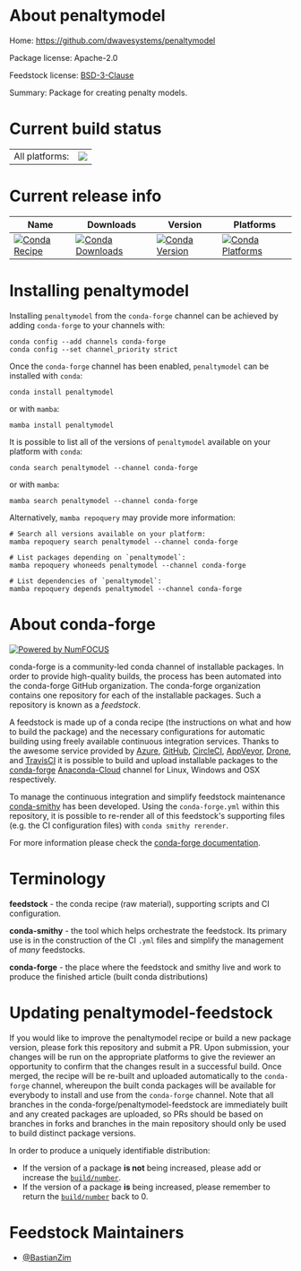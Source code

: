 About penaltymodel
==================

Home: https://github.com/dwavesystems/penaltymodel

Package license: Apache-2.0

Feedstock license: [BSD-3-Clause](https://github.com/conda-forge/penaltymodel-feedstock/blob/main/LICENSE.txt)

Summary: Package for creating penalty models.

Current build status
====================


<table><tr><td>All platforms:</td>
    <td>
      <a href="https://dev.azure.com/conda-forge/feedstock-builds/_build/latest?definitionId=15665&branchName=main">
        <img src="https://dev.azure.com/conda-forge/feedstock-builds/_apis/build/status/penaltymodel-feedstock?branchName=main">
      </a>
    </td>
  </tr>
</table>

Current release info
====================

| Name | Downloads | Version | Platforms |
| --- | --- | --- | --- |
| [![Conda Recipe](https://img.shields.io/badge/recipe-penaltymodel-green.svg)](https://anaconda.org/conda-forge/penaltymodel) | [![Conda Downloads](https://img.shields.io/conda/dn/conda-forge/penaltymodel.svg)](https://anaconda.org/conda-forge/penaltymodel) | [![Conda Version](https://img.shields.io/conda/vn/conda-forge/penaltymodel.svg)](https://anaconda.org/conda-forge/penaltymodel) | [![Conda Platforms](https://img.shields.io/conda/pn/conda-forge/penaltymodel.svg)](https://anaconda.org/conda-forge/penaltymodel) |

Installing penaltymodel
=======================

Installing `penaltymodel` from the `conda-forge` channel can be achieved by adding `conda-forge` to your channels with:

```
conda config --add channels conda-forge
conda config --set channel_priority strict
```

Once the `conda-forge` channel has been enabled, `penaltymodel` can be installed with `conda`:

```
conda install penaltymodel
```

or with `mamba`:

```
mamba install penaltymodel
```

It is possible to list all of the versions of `penaltymodel` available on your platform with `conda`:

```
conda search penaltymodel --channel conda-forge
```

or with `mamba`:

```
mamba search penaltymodel --channel conda-forge
```

Alternatively, `mamba repoquery` may provide more information:

```
# Search all versions available on your platform:
mamba repoquery search penaltymodel --channel conda-forge

# List packages depending on `penaltymodel`:
mamba repoquery whoneeds penaltymodel --channel conda-forge

# List dependencies of `penaltymodel`:
mamba repoquery depends penaltymodel --channel conda-forge
```


About conda-forge
=================

[![Powered by
NumFOCUS](https://img.shields.io/badge/powered%20by-NumFOCUS-orange.svg?style=flat&colorA=E1523D&colorB=007D8A)](https://numfocus.org)

conda-forge is a community-led conda channel of installable packages.
In order to provide high-quality builds, the process has been automated into the
conda-forge GitHub organization. The conda-forge organization contains one repository
for each of the installable packages. Such a repository is known as a *feedstock*.

A feedstock is made up of a conda recipe (the instructions on what and how to build
the package) and the necessary configurations for automatic building using freely
available continuous integration services. Thanks to the awesome service provided by
[Azure](https://azure.microsoft.com/en-us/services/devops/), [GitHub](https://github.com/),
[CircleCI](https://circleci.com/), [AppVeyor](https://www.appveyor.com/),
[Drone](https://cloud.drone.io/welcome), and [TravisCI](https://travis-ci.com/)
it is possible to build and upload installable packages to the
[conda-forge](https://anaconda.org/conda-forge) [Anaconda-Cloud](https://anaconda.org/)
channel for Linux, Windows and OSX respectively.

To manage the continuous integration and simplify feedstock maintenance
[conda-smithy](https://github.com/conda-forge/conda-smithy) has been developed.
Using the ``conda-forge.yml`` within this repository, it is possible to re-render all of
this feedstock's supporting files (e.g. the CI configuration files) with ``conda smithy rerender``.

For more information please check the [conda-forge documentation](https://conda-forge.org/docs/).

Terminology
===========

**feedstock** - the conda recipe (raw material), supporting scripts and CI configuration.

**conda-smithy** - the tool which helps orchestrate the feedstock.
                   Its primary use is in the construction of the CI ``.yml`` files
                   and simplify the management of *many* feedstocks.

**conda-forge** - the place where the feedstock and smithy live and work to
                  produce the finished article (built conda distributions)


Updating penaltymodel-feedstock
===============================

If you would like to improve the penaltymodel recipe or build a new
package version, please fork this repository and submit a PR. Upon submission,
your changes will be run on the appropriate platforms to give the reviewer an
opportunity to confirm that the changes result in a successful build. Once
merged, the recipe will be re-built and uploaded automatically to the
`conda-forge` channel, whereupon the built conda packages will be available for
everybody to install and use from the `conda-forge` channel.
Note that all branches in the conda-forge/penaltymodel-feedstock are
immediately built and any created packages are uploaded, so PRs should be based
on branches in forks and branches in the main repository should only be used to
build distinct package versions.

In order to produce a uniquely identifiable distribution:
 * If the version of a package **is not** being increased, please add or increase
   the [``build/number``](https://docs.conda.io/projects/conda-build/en/latest/resources/define-metadata.html#build-number-and-string).
 * If the version of a package **is** being increased, please remember to return
   the [``build/number``](https://docs.conda.io/projects/conda-build/en/latest/resources/define-metadata.html#build-number-and-string)
   back to 0.

Feedstock Maintainers
=====================

* [@BastianZim](https://github.com/BastianZim/)

